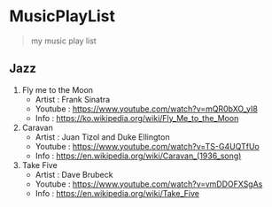 # MusicPlayList
> my music play list

## Jazz
1. Fly me to the Moon
    - Artist : Frank Sinatra
    - Youtube : https://www.youtube.com/watch?v=mQR0bXO_yI8
    - Info : https://ko.wikipedia.org/wiki/Fly_Me_to_the_Moon
2. Caravan
    - Artist : Juan Tizol and Duke Ellington
    - Youtube : https://www.youtube.com/watch?v=TS-G4UQTfUo
    - Info : https://en.wikipedia.org/wiki/Caravan_(1936_song) 
3. Take Five
    - Artist : Dave Brubeck
    - Youtube : https://www.youtube.com/watch?v=vmDDOFXSgAs
    - Info : https://en.wikipedia.org/wiki/Take_Five
